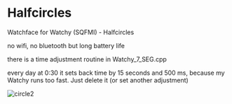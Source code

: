 # Halfcircles
Watchface for Watchy (SQFMI) - Halfcircles

no wifi, no bluetooth but long battery life

there is a time adjustment routine in Watchy_7_SEG.cpp

every day at 0:30 it sets back time by 15 seconds and 500 ms, because my Watchy runs too fast. Just delete it (or set another adjustment)


![circle2](https://github.com/MartMarq/Halfcircles/assets/139223739/91d8d588-5eec-4078-8c16-1a083053f48b)
